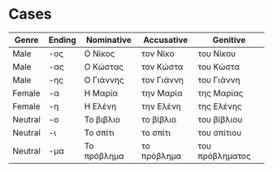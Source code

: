 # Cases

| Genre | Ending | Nominative | Accusative | Genitive |
|--|--|--|--|--|
| Male | -ος | Ο Νίκος | τον Νίκο | του Νίκου |
| Male | -ας | Ο Κώστας | τον Κώστα | του Κώστα |
| Male | -ης | Ο Γιάννης | τον Γιάννη | του Γιάννη |
| Female | -α | Η Μαρία | την Μαρία | της Μαρίας |
| Female | -η | Η Ελένη | την Ελένη | της Ελένης |
| Neutral | -ο | Το βιβλιο | το βίβλιο | του βίβλιου |
| Neutral | -ι | Το σπίτι | το σπίτι | του σπίτιου |
| Neutral | -μα | Το πρόβλημα | το πρόβλημα | του πρόβληματος |
